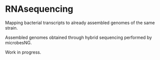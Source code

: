 # RNAsequencing

Mapping bacterial transcripts to already assembled genomes of the same strain. 

Assembled genomes obtained through hybrid sequencing performed by microbesNG. 

Work in progress. 
